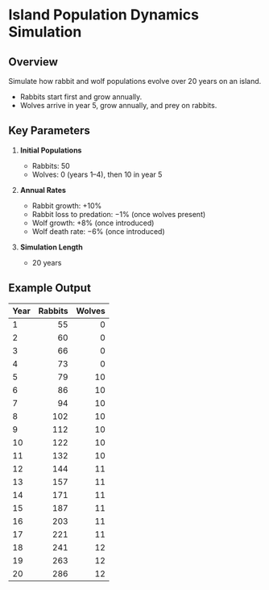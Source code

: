 # Island Population Dynamics Simulation

## Overview
Simulate how rabbit and wolf populations evolve over 20 years on an island.  
- Rabbits start first and grow annually.  
- Wolves arrive in year 5, grow annually, and prey on rabbits.

## Key Parameters
1. **Initial Populations**  
   - Rabbits: 50  
   - Wolves: 0 (years 1–4), then 10 in year 5  

2. **Annual Rates**  
   - Rabbit growth: +10%  
   - Rabbit loss to predation: −1% (once wolves present)  
   - Wolf growth: +8% (once introduced)  
   - Wolf death rate: −6% (once introduced)  

3. **Simulation Length**  
   - 20 years  

## Example Output

| Year | Rabbits | Wolves |
|------|--------:|-------:|
| 1    |      55 |      0 |
| 2    |      60 |      0 |
| 3    |      66 |      0 |
| 4    |      73 |      0 |
| 5    |      79 |     10 |
| 6    |      86 |     10 |
| 7    |      94 |     10 |
| 8    |     102 |     10 |
| 9    |     112 |     10 |
| 10   |     122 |     10 |
| 11   |     132 |     10 |
| 12   |     144 |     11 |
| 13   |     157 |     11 |
| 14   |     171 |     11 |
| 15   |     187 |     11 |
| 16   |     203 |     11 |
| 17   |     221 |     11 |
| 18   |     241 |     12 |
| 19   |     263 |     12 |
| 20   |     286 |     12 |
